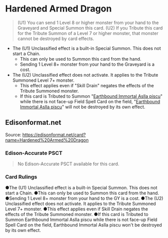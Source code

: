 # Hardened Armed Dragon

> (U1) You can send 1 Level 8 or higher monster from your hand to the Graveyard and Special Summon this card. (U2) If you Tribute this card for the Tribute Summon of a Level 7 or higher monster, that monster cannot be destroyed by card effects.

*   The (U1) Unclassified effect is a built-in Special Summon. This does not start a Chain.
    *   This can only be used to Summon this card from the hand.
    *   Sending 1 Level 8+ monster from your hand to the Graveyard is a cost.
*   The (U2) Unclassified effect does not activate. It applies to the Tribute Summoned Level 7+ monster.
    *   This effect applies even if "Skill Drain" negates the effects of the Tribute Summoned monster.
    *   If this card is Tributed to Summon "[Earthbound Immortal Aslla piscu](https://yugipedia.com/wiki/Earthbound_Immortal_Aslla_piscu)" while there is not face-up Field Spell Card on the field, "[Earthbound Immortal Aslla piscu](https://yugipedia.com/wiki/Earthbound_Immortal_Aslla_piscu)" will not be destroyed by its own effect.

## Edisonformat.net

Source: https://edisonformat.net/card?name=Hardened%20Armed%20Dragon

### Edison-Accurate PSCT

> No Edison-Accurate PSCT available for this card.

### Card Rulings

●The (U1) Unclassified effect is a built-in Special Summon. This does not start a Chain.
●This can only be used to Summon this card from the hand.
●Sending 1 Level 8+ monster from your hand to the GY is a cost.
●The (U2) Unclassified effect does not activate. It applies to the Tribute Summoned Level 7+ monster.
●This effect applies even if Skill Drain negates the effects of the Tribute Summoned monster.
●If this card is Tributed to Summon Earthbound Immortal Aslla piscu while there is not face-up Field Spell Card on the field, Earthbound Immortal Aslla piscu won't be destroyed by its own effect.
            